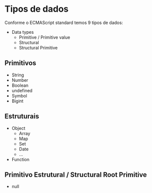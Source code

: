 # Tipos de dados

Conforme o ECMAScript standard temos 9 tipos de dados:

* Data types
    * Primitive / Primitive value
    * Structural
    * Structural Primitive

## Primitivos

* String
* Number
* Boolean
* undefined
* Symbol
* Bigint

## Estruturais

 * Object
     * Array
     * Map
     * Set
     * Date
     * ...
* Function

## Primitivo Estrutural / Structural Root Primitive

* null
    